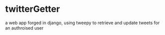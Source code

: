 # twitterGetter
a web app forged in django, using tweepy to retrieve and update tweets for an authroised user
